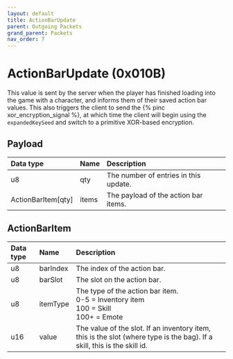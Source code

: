 ```yaml
---
layout: default
title: ActionBarUpdate
parent: Outgoing Packets
grand_parent: Packets
nav_order: 7
---
```


# ActionBarUpdate (0x010B)

This value is sent by the server when the player has finished loading into the game with a character, and informs them of their saved action bar values. This also triggers the client to send the {% pinc xor_encryption_signal %}, at which time the client will begin using the `expandedKeySeed` and switch to a primitive XOR-based encryption.

## Payload

| Data type            | Name            | Description                                                                                |
|:---------------------|:----------------|:-------------------------------------------------------------------------------------------|
| u8                   | qty             | The number of entries in this update.                                                      |
| ActionBarItem[qty]   | items           | The payload of the action bar items.                                                       |


## ActionBarItem

| Data type            | Name            | Description                                                                                |
|:---------------------|:----------------|:-------------------------------------------------------------------------------------------|
| u8                   | barIndex        | The index of the action bar.                                                               |
| u8                   | barSlot         | The slot on the action bar.                                                                |
| u8                   | itemType        | The type of the action bar item. <br>0-5 = Inventory item<br>100 = Skill<br>100+ = Emote   |
| u16                  | value           | The value of the slot. If an inventory item, this is the slot (where type is the bag). If a skill, this is the skill id. |
